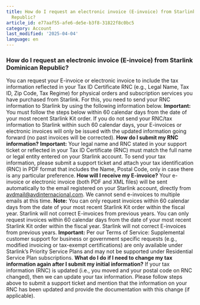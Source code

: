 ```yaml
---
title: How do I request an electronic invoice (E-invoice) from Starlink Dominican
  Republic?
article_id: e77aaf55-afe6-de5e-b3f8-31822f8c0bc5
category: Account
last_modified: '2025-04-04'
language: en
---
```


### How do I request an electronic invoice (E-invoice) from Starlink Dominican Republic?
You can request your E-invoice or electronic invoice to include the tax information reflected in your Tax ID Certificate RNC (e.g., Legal Name, Tax ID, Zip Code, Tax Regime) for physical orders and subscription services you have purchased from Starlink.
For this, you need to send your RNC information to Starlink by using the following information below.
**Important:** You must follow the steps below within 60 calendar days from the date of your most recent Starlink Kit order. If you do not send your RNC/tax information to Starlink within such 60 calendar days, your E-invoices or electronic invoices will only be issued with the updated information going forward (no past invoices will be corrected).
**How do I submit my RNC information?**
**Important:** Your legal name and RNC stated in your support ticket or reflected in your Tax ID Certificate (RNC) must match the full name or legal entity entered on your Starlink account.
To send your tax information, please submit a support ticket and attach your tax identification (RNC) in PDF format that includes the Name, Postal Code, only in case there is any particular preference.
**How will I receive my E-invoice?**
Your e-invoice or electronic invoice (both PDF and XML files) will be sent automatically to the email registered on your Starlink account, directly from avdmail@avdinternacional.com. We cannot send e-invoices to multiple emails at this time.
**Note:** You can only request invoices within 60 calendar days from the date of your most recent Starlink Kit order within the fiscal year. Starlink will not correct E-invoices from previous years. You can only request invoices within 60 calendar days from the date of your most recent Starlink Kit order within the fiscal year. Starlink will not correct E-invoices from previous years. 
**Important:** Per our Terms of Service: Supplemental customer support for business or government specific requests (e.g., modified invoicing or tax-exempt certifications) are only available under Starlink’s Priority Service Plans and may not be supported under Residential Service Plan subscriptions.
**What do I do if I need to change my tax information again after I submit my initial information?**
If your tax information (RNC) is updated (i.e., you moved and your postal code on RNC changed), then we can update your tax information. Please follow steps above to submit a support ticket and mention that the information on your RNC has been updated and provide the documentation with this change (if applicable).